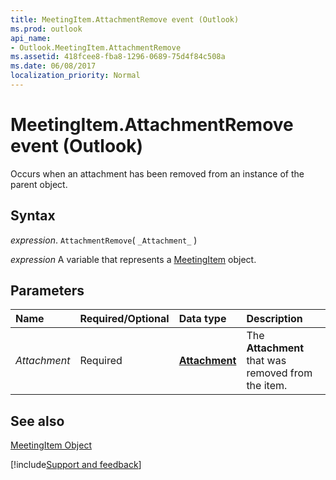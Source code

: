 ```yaml
---
title: MeetingItem.AttachmentRemove event (Outlook)
ms.prod: outlook
api_name:
- Outlook.MeetingItem.AttachmentRemove
ms.assetid: 418fcee8-fba8-1296-0689-75d4f84c508a
ms.date: 06/08/2017
localization_priority: Normal
---
```



# MeetingItem.AttachmentRemove event (Outlook)

Occurs when an attachment has been removed from an instance of the parent object.


## Syntax

_expression_. `AttachmentRemove`( `_Attachment_` )

_expression_ A variable that represents a [MeetingItem](Outlook.MeetingItem.md) object.


## Parameters



|Name|Required/Optional|Data type|Description|
|:-----|:-----|:-----|:-----|
| _Attachment_|Required| **[Attachment](Outlook.Attachment.md)**|The  **Attachment** that was removed from the item.|

## See also


[MeetingItem Object](Outlook.MeetingItem.md)

[!include[Support and feedback](~/includes/feedback-boilerplate.md)]